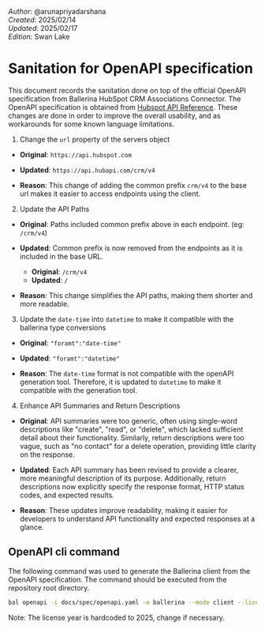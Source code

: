 _Author_:  @arunapriyadarshana \
_Created_: 2025/02/14 \
_Updated_: 2025/02/17 \
_Edition_: Swan Lake

# Sanitation for OpenAPI specification

This document records the sanitation done on top of the official OpenAPI specification from Ballerina HubSpot CRM Associations Connector. 
The OpenAPI specification is obtained from [Hubspot API Reference](https://github.com/HubSpot/HubSpot-public-api-spec-collection/blob/main/PublicApiSpecs/CRM/Associations/Rollouts/130902/v4/associations.json).
These changes are done in order to improve the overall usability, and as workarounds for some known language limitations.

1. Change the `url` property of the servers object
- **Original**: 
`https://api.hubspot.com`

- **Updated**: 
`https://api.hubapi.com/crm/v4`

- **Reason**: This change of adding the common prefix `crm/v4` to the base url makes it easier to access endpoints using the client.

2. Update the API Paths
- **Original**: Paths included common prefix above in each endpoint. (eg: `/crm/v4`)

- **Updated**: Common prefix is now removed from the endpoints as it is included in the base URL.
  - **Original**: `/crm/v4`
  - **Updated**: `/`

- **Reason**: This change simplifies the API paths, making them shorter and more readable.
 

3. Update the `date-time` into `datetime` to make it compatible with the ballerina type conversions
- **Original**: `"foramt":"date-time"`
- **Updated**: `"foramt":"datetime"`

- **Reason**: The `date-time` format is not compatible with the openAPI generation tool. Therefore, it is updated to `datetime` to make it compatible with the generation tool.

4. Enhance API Summaries and Return Descriptions 
- **Original**: API summaries were too generic, often using single-word descriptions like "create", "read", or "delete", which lacked sufficient detail about their functionality. Similarly, return descriptions were too vague, such as "no contact" for a delete operation, providing little clarity on the response.

- **Updated**: Each API summary has been revised to provide a clearer, more meaningful description of its purpose. Additionally, return descriptions now explicitly specify the response format, HTTP status codes, and expected results.

- **Reason**: These updates improve readability, making it easier for developers to understand API functionality and expected responses at a glance.

## OpenAPI cli command

The following command was used to generate the Ballerina client from the OpenAPI specification. The command should be executed from the repository root directory.

```bash
bal openapi -i docs/spec/openapi.yaml -o ballerina --mode client --license docs/license.txt
```
Note: The license year is hardcoded to 2025, change if necessary.
